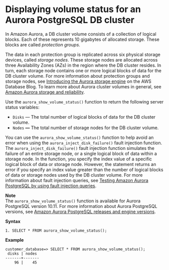 # Displaying volume status for an Aurora PostgreSQL DB cluster<a name="AuroraPostgreSQL.Managing.VolumeStatus"></a>

In Amazon Aurora, a DB cluster volume consists of a collection of logical blocks\. Each of these represents 10 gigabytes of allocated storage\. These blocks are called *protection groups*\. 

The data in each protection group is replicated across six physical storage devices, called *storage nodes*\. These storage nodes are allocated across three Availability Zones \(AZs\) in the region where the DB cluster resides\. In turn, each storage node contains one or more logical blocks of data for the DB cluster volume\. For more information about protection groups and storage nodes, see [ Introducing the Aurora storage engine](http://aws.amazon.com/blogs/database/introducing-the-aurora-storage-engine/) on the AWS Database Blog\. To learn more about Aurora cluster volumes in general, see [Amazon Aurora storage and reliability](Aurora.Overview.StorageReliability.md)\. 

Use the `aurora_show_volume_status()` function to return the following server status variables:
+ `Disks` — The total number of logical blocks of data for the DB cluster volume\.
+ `Nodes` **—** The total number of storage nodes for the DB cluster volume\.

You can use the `aurora_show_volume_status()` function to help avoid an error when using the `aurora_inject_disk_failure()` fault injection function\. The `aurora_inject_disk_failure()` fault injection function simulates the failure of an entire storage node, or a single logical block of data within a storage node\. In the function, you specify the index value of a specific logical block of data or storage node\. However, the statement returns an error if you specify an index value greater than the number of logical blocks of data or storage nodes used by the DB cluster volume\. For more information about fault injection queries, see [Testing Amazon Aurora PostgreSQL by using fault injection queries](AuroraPostgreSQL.Managing.FaultInjectionQueries.md)\.

**Note**  
The `aurora_show_volume_status()` function is available for Aurora PostgreSQL version 10\.11\. For more information about Aurora PostgreSQL versions, see [Amazon Aurora PostgreSQL releases and engine versions](AuroraPostgreSQL.Updates.20180305.md)\.

**Syntax**

```
1. SELECT * FROM aurora_show_volume_status();
```

**Example**

```
customer_database=> SELECT * FROM aurora_show_volume_status();
 disks | nodes 
-------+-------
    96 |    45
```